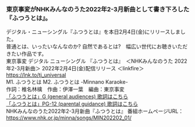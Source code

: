 ### 東京事変がNHKみんなのうた2022年2-3月新曲として書き下ろした『ふつうとは』。
デジタル・ニューシングル『ふつうとは』を本日2月4日(金)にリリースしました。
\
普通とは、いったいなんなのか? 自然であるとは?　幅広い世代にお聴きいただきたい作品です。
\
東京事変 デジタル ニューシングル
『ふつうとは』　＜NHKみんなのうた 2022年2-3月新曲＞
2022年2月4日(金)配信リリース
＜linkfire＞ https://lnk.to/tj_universal
\
M1. ふつうとは
M2. ふつうとは -Minnano Karaoke-
\
作詞：椎名林檎　作曲：伊澤一葉　編曲：東京事変
\
[「ふつうとは」G (general audiences) 歌詞はこちら](/disco/special/28/)
\
[「ふつうとは」PG-12 (parental guidance) 歌詞はこちら](/disco/special/27/)
\
NHKみんなのうた2022年2-3月新曲『ふつうとは』
番組ホームページURL：https://www.nhk.or.jp/minna/songs/MIN202202_01/